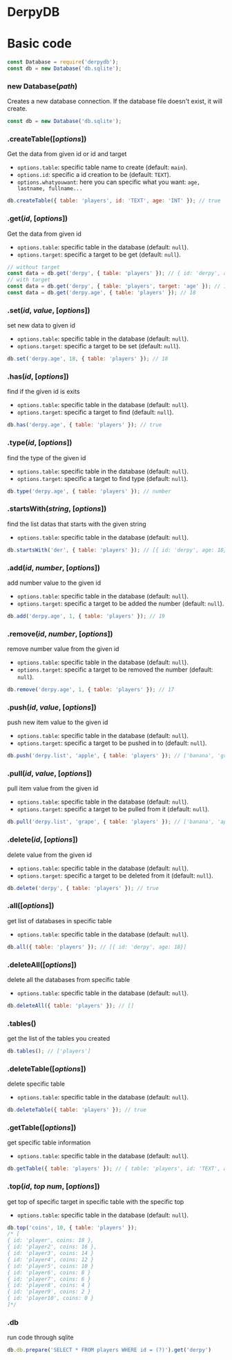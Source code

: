 # **DerpyDB**
# Basic code

```js
const Database = require('derpydb');
const db = new Database('db.sqlite');
```

### new Database(*path*)

Creates a new database connection. If the database file doesn't exist, it will create. 

```js
const db = new Database('db.sqlite');
```

### .createTable([*options*])

Get the data from given id or id and target

- `options.table`: specific table name to create (default: `main`).
- `options.id`: specific a id creation to be (default: `TEXT`).
- `options.whatyouwant`: here you can specific what you want: `age, lastname, fullname...`

```js
db.createTable({ table: 'players', id: 'TEXT', age: 'INT' }); // true
```

### .get(*id*, [*options*])

Get the data from given id

- `options.table`: specific table in the database (default: `null`).
- `options.target`: specific a target to be get (default: `null`).

```js
// without target
const data = db.get('derpy', { table: 'players' }); // { id: 'derpy', age: 18 }
// with target
const data = db.get('derpy', { table: 'players', target: 'age' }); // 18
const data = db.get('derpy.age', { table: 'players' }); // 18
```

### .set(*id*, *value*, [*options*])

set new data to given id

- `options.table`: specific table in the database (default: `null`).
- `options.target`: specific a target to be set (default: `null`).

```js
db.set('derpy.age', 18, { table: 'players' }); // 18
```

### .has(*id*, [*options*])

find if the given id is exits

- `options.table`: specific table in the database (default: `null`).
- `options.target`: specific a target to find (default: `null`).

```js
db.has('derpy.age', { table: 'players' }); // true
```

### .type(*id*, [*options*])

find the type of the given id

- `options.table`: specific table in the database (default: `null`).
- `options.target`: specific a target to find type (default: `null`).

```js
db.type('derpy.age', { table: 'players' }); // number
```

### .startsWith(*string*, [*options*])

find the list datas that starts with the given string

- `options.table`: specific table in the database (default: `null`).

```js
db.startsWith('der', { table: 'players' }); // [{ id: 'derpy', age: 18}]
```

### .add(*id*, *number*, [*options*])

add number value to the given id

- `options.table`: specific table in the database (default: `null`).
- `options.target`: specific a target to be added the number (default: `null`).

```js
db.add('derpy.age', 1, { table: 'players' }); // 19
```

### .remove(*id*, *number*, [*options*])

remove number value from the given id

- `options.table`: specific table in the database (default: `null`).
- `options.target`: specific a target to be removed the number (default: `null`).

```js
db.remove('derpy.age', 1, { table: 'players' }); // 17
```

### .push(*id*, *value*, [*options*])

push new item value to the given id

- `options.table`: specific table in the database (default: `null`).
- `options.target`: specific a target to be pushed in to (default: `null`).

```js
db.push('derpy.list', 'apple', { table: 'players' }); // ['banana', 'grape', 'apple']
```

### .pull(*id*, *value*, [*options*])

pull item value from the given id

- `options.table`: specific table in the database (default: `null`).
- `options.target`: specific a target to be pulled from it (default: `null`).

```js
db.pull('derpy.list', 'grape', { table: 'players' }); // ['banana', 'apple']
```

### .delete(*id*, [*options*])

delete value from the given id

- `options.table`: specific table in the database (default: `null`).
- `options.target`: specific a target to be deleted from it (default: `null`).

```js
db.delete('derpy', { table: 'players' }); // true
```

### .all([*options*])

get list of databases in specific table

- `options.table`: specific table in the database (default: `null`).

```js
db.all({ table: 'players' }); // [{ id: 'derpy', age: 18}]
```

### .deleteAll([*options*])

delete all the databases from specific table

- `options.table`: specific table in the database (default: `null`).

```js
db.deleteAll({ table: 'players' }); // []
```

### .tables()

get the list of the tables you created

```js
db.tables(); // ['players']
```

### .deleteTable([*options*])

delete specific table

- `options.table`: specific table in the database (default: `null`).

```js
db.deleteTable({ table: 'players' }); // true
```

### .getTable([*options*])

get specific table information

- `options.table`: specific table in the database (default: `null`).

```js
db.getTable({ table: 'players' }); // { table: 'players', id: 'TEXT', age: 'INT' }
```

### .top(*id*, *top num*, [*options*])

get top of specific target in specific table with the specific top

- `options.table`: specific table in the database (default: `null`).

```js
db.top('coins', 10, { table: 'players' }); 
/* [
{ id: 'player', coins: 18 },
{ id: 'player2', coins: 16 },
{ id: 'player3', coins: 14 }
{ id: 'player4', coins: 12 }
{ id: 'player5', coins: 10 }
{ id: 'player6', coins: 8 }
{ id: 'player7', coins: 6 }
{ id: 'player8', coins: 4 }
{ id: 'player9', coins: 2 }
{ id: 'player10', coins: 0 }
]*/
```
### .db

run code through sqlite

```js
db.db.prepare('SELECT * FROM players WHERE id = (?)').get('derpy') 
```
